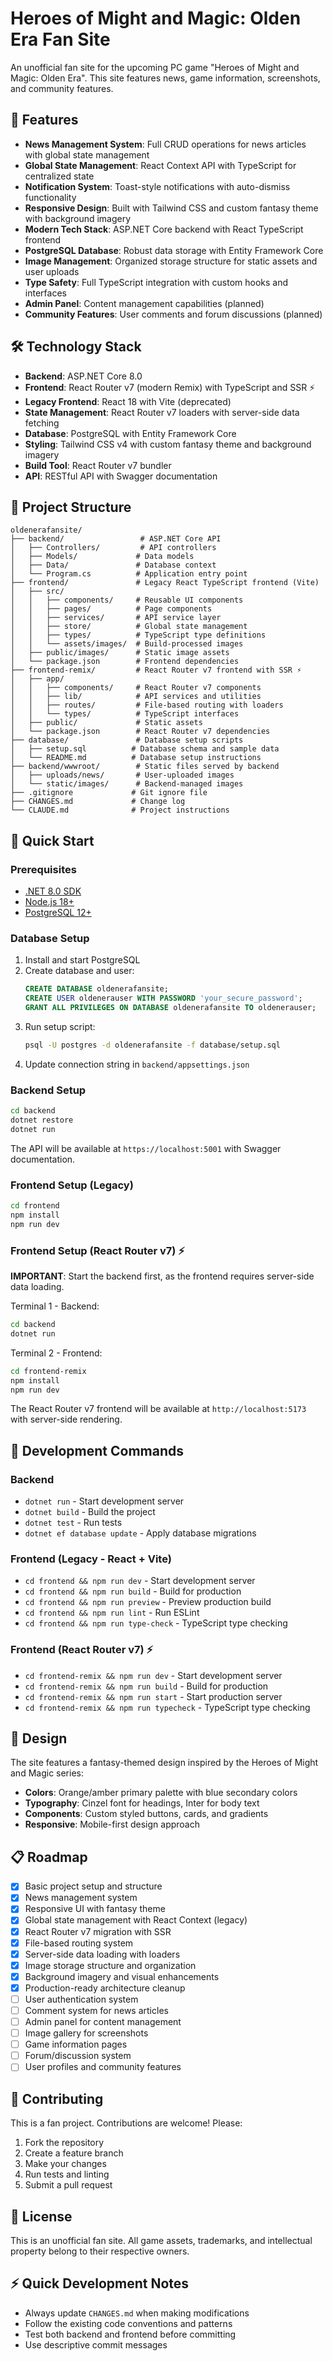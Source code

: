 # Heroes of Might and Magic: Olden Era Fan Site

An unofficial fan site for the upcoming PC game "Heroes of Might and Magic: Olden Era". This site features news, game information, screenshots, and community features.

## 🏰 Features

- **News Management System**: Full CRUD operations for news articles with global state management
- **Global State Management**: React Context API with TypeScript for centralized state
- **Notification System**: Toast-style notifications with auto-dismiss functionality
- **Responsive Design**: Built with Tailwind CSS and custom fantasy theme with background imagery
- **Modern Tech Stack**: ASP.NET Core backend with React TypeScript frontend
- **PostgreSQL Database**: Robust data storage with Entity Framework Core
- **Image Management**: Organized storage structure for static assets and user uploads
- **Type Safety**: Full TypeScript integration with custom hooks and interfaces
- **Admin Panel**: Content management capabilities (planned)
- **Community Features**: User comments and forum discussions (planned)

## 🛠 Technology Stack

- **Backend**: ASP.NET Core 8.0
- **Frontend**: React Router v7 (modern Remix) with TypeScript and SSR ⚡
- **Legacy Frontend**: React 18 with Vite (deprecated)
- **State Management**: React Router v7 loaders with server-side data fetching
- **Database**: PostgreSQL with Entity Framework Core
- **Styling**: Tailwind CSS v4 with custom fantasy theme and background imagery
- **Build Tool**: React Router v7 bundler
- **API**: RESTful API with Swagger documentation

## 📁 Project Structure

```
oldenerafansite/
├── backend/                 # ASP.NET Core API
│   ├── Controllers/         # API controllers
│   ├── Models/             # Data models
│   ├── Data/               # Database context
│   └── Program.cs          # Application entry point
├── frontend/               # Legacy React TypeScript frontend (Vite)
│   ├── src/
│   │   ├── components/     # Reusable UI components
│   │   ├── pages/          # Page components
│   │   ├── services/       # API service layer
│   │   ├── store/          # Global state management
│   │   ├── types/          # TypeScript type definitions
│   │   └── assets/images/  # Build-processed images
│   ├── public/images/      # Static image assets
│   └── package.json        # Frontend dependencies
├── frontend-remix/         # React Router v7 frontend with SSR ⚡
│   ├── app/
│   │   ├── components/     # React Router v7 components
│   │   ├── lib/            # API services and utilities
│   │   ├── routes/         # File-based routing with loaders
│   │   └── types/          # TypeScript interfaces
│   ├── public/             # Static assets
│   └── package.json        # React Router v7 dependencies
├── database/               # Database setup scripts
│   ├── setup.sql          # Database schema and sample data
│   └── README.md          # Database setup instructions
├── backend/wwwroot/        # Static files served by backend
│   ├── uploads/news/       # User-uploaded images
│   └── static/images/      # Backend-managed images
├── .gitignore             # Git ignore file
├── CHANGES.md             # Change log
└── CLAUDE.md              # Project instructions
```

## 🚀 Quick Start

### Prerequisites

- [.NET 8.0 SDK](https://dotnet.microsoft.com/download)
- [Node.js 18+](https://nodejs.org/)
- [PostgreSQL 12+](https://www.postgresql.org/download/)

### Database Setup

1. Install and start PostgreSQL
2. Create database and user:
   ```sql
   CREATE DATABASE oldenerafansite;
   CREATE USER oldenerauser WITH PASSWORD 'your_secure_password';
   GRANT ALL PRIVILEGES ON DATABASE oldenerafansite TO oldenerauser;
   ```
3. Run setup script:
   ```bash
   psql -U postgres -d oldenerafansite -f database/setup.sql
   ```
4. Update connection string in `backend/appsettings.json`

### Backend Setup

```bash
cd backend
dotnet restore
dotnet run
```

The API will be available at `https://localhost:5001` with Swagger documentation.

### Frontend Setup (Legacy)

```bash
cd frontend
npm install
npm run dev
```

### Frontend Setup (React Router v7) ⚡

**IMPORTANT**: Start the backend first, as the frontend requires server-side data loading.

Terminal 1 - Backend:
```bash
cd backend
dotnet run
```

Terminal 2 - Frontend:
```bash
cd frontend-remix
npm install
npm run dev
```

The React Router v7 frontend will be available at `http://localhost:5173` with server-side rendering.

## 🧪 Development Commands

### Backend
- `dotnet run` - Start development server
- `dotnet build` - Build the project
- `dotnet test` - Run tests
- `dotnet ef database update` - Apply database migrations

### Frontend (Legacy - React + Vite)
- `cd frontend && npm run dev` - Start development server
- `cd frontend && npm run build` - Build for production
- `cd frontend && npm run preview` - Preview production build
- `cd frontend && npm run lint` - Run ESLint
- `cd frontend && npm run type-check` - TypeScript type checking

### Frontend (React Router v7) ⚡
- `cd frontend-remix && npm run dev` - Start development server
- `cd frontend-remix && npm run build` - Build for production
- `cd frontend-remix && npm run start` - Start production server
- `cd frontend-remix && npm run typecheck` - TypeScript type checking

## 🎨 Design

The site features a fantasy-themed design inspired by the Heroes of Might and Magic series:
- **Colors**: Orange/amber primary palette with blue secondary colors
- **Typography**: Cinzel font for headings, Inter for body text
- **Components**: Custom styled buttons, cards, and gradients
- **Responsive**: Mobile-first design approach

## 📋 Roadmap

- [x] Basic project setup and structure
- [x] News management system
- [x] Responsive UI with fantasy theme
- [x] Global state management with React Context (legacy)
- [x] React Router v7 migration with SSR
- [x] File-based routing system
- [x] Server-side data loading with loaders
- [x] Image storage structure and organization
- [x] Background imagery and visual enhancements
- [x] Production-ready architecture cleanup
- [ ] User authentication system
- [ ] Comment system for news articles
- [ ] Admin panel for content management
- [ ] Image gallery for screenshots
- [ ] Game information pages
- [ ] Forum/discussion system
- [ ] User profiles and community features

## 🤝 Contributing

This is a fan project. Contributions are welcome! Please:

1. Fork the repository
2. Create a feature branch
3. Make your changes
4. Run tests and linting
5. Submit a pull request

## 📝 License

This is an unofficial fan site. All game assets, trademarks, and intellectual property belong to their respective owners.

## ⚡ Quick Development Notes

- Always update `CHANGES.md` when making modifications
- Follow the existing code conventions and patterns
- Test both backend and frontend before committing
- Use descriptive commit messages
